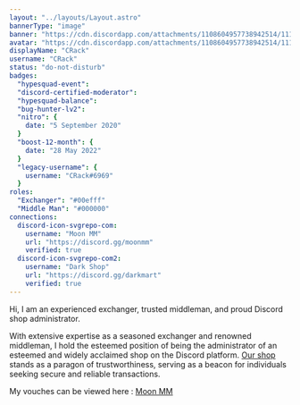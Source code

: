 ```yaml
---
layout: "../layouts/Layout.astro"
bannerType: "image"
banner: "https://cdn.discordapp.com/attachments/1108604957738942514/1112431475598561442/kedi_bannr.png"
avatar: "https://cdn.discordapp.com/attachments/1108604957738942514/1112430736956469298/e9c114ea-6d06-4015-834c-e86742dfe5b3.png"
displayName: "CRack"
username: "CRack"
status: "do-not-disturb"
badges:
  "hypesquad-event":
  "discord-certified-moderator":
  "hypesquad-balance":
  "bug-hunter-lv2":
  "nitro": {
    date: "5 September 2020"
  }
  "boost-12-month": {
    date: "28 May 2022"
  }
  "legacy-username": {
    username: "CRack#6969"
  }
roles:
  "Exchanger": "#00efff"
  "Middle Man": "#000000"
connections:
  discord-icon-svgrepo-com:
    username: "Moon MM"
    url: "https://discord.gg/moonmm"
    verified: true
  discord-icon-svgrepo-com2:
    username: "Dark Shop"
    url: "https://discord.gg/darkmart"
    verified: true
---
```


<!-- Your About Me section -->

Hi, I am an experienced exchanger, trusted middleman, and proud Discord shop administrator.

With extensive expertise as a seasoned exchanger and renowned middleman, I hold the esteemed position of being the administrator of an esteemed and widely acclaimed shop on the Discord platform. [Our shop](https://discord.gg/darkmart) stands as a paragon of trustworthiness, serving as a beacon for individuals seeking secure and reliable transactions.

My vouches can be viewed here : [Moon MM](https://discord.gg/moonmm)
